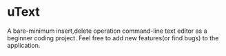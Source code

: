 # uText

A bare-minimum insert,delete operation command-line text editor as a beginner coding project. Feel free to add new features(or find bugs)  to the application.
